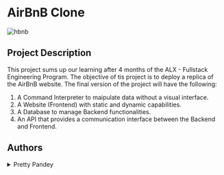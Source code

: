 # AirBnB Clone
![hbnb](https://user-images.githubusercontent.com/88311316/151070609-19608294-829e-408b-b2b3-5d1f2873f1e3.png)

## Project Description
This project sums up our learning after 4 months of the ALX - Fullstack Engineering Program. The objective of tis project is to deploy a replica of the AirBnB website. The final version of the project will have the following:
1. A Command Interpreter to maipulate data without a visual interface.
2. A Website (Frontend) with static and dynamic capabilities.
3. A Database to manage Backend functionalities.
4. An API that provides a communication interface between the Backend and Frontend.

## Authors
<details>
<summary>Pretty Pandey</summary>
<ul>
<li><a href="https://www.github.com/pandeypearl">github</a></li>
<li><a href="mailto:prettypandeypearl@gmail.com@gmail.com">email</a></li>
</ul>
</details>
